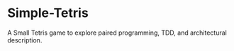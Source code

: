 # Simple-Tetris
A Small Tetris game to explore paired programming, TDD, and architectural description.
